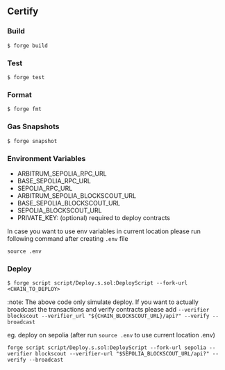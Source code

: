 ## Certify

### Build

```shell
$ forge build
```

### Test

```shell
$ forge test
```

### Format

```shell
$ forge fmt
```

### Gas Snapshots

```shell
$ forge snapshot
```

### Environment Variables
- ARBITRUM_SEPOLIA_RPC_URL
- BASE_SEPOLIA_RPC_URL
- SEPOLIA_RPC_URL
- ARBITRUM_SEPOLIA_BLOCKSCOUT_URL
- BASE_SEPOLIA_BLOCKSCOUT_URL
- SEPOLIA_BLOCKSCOUT_URL
- PRIVATE_KEY: (optional) required to deploy contracts

In case you want to use env variables in current location please run following command after creating `.env` file
```shell
source .env
```

### Deploy

```shell
$ forge script script/Deploy.s.sol:DeployScript --fork-url <CHAIN_TO_DEPLOY> 
```

:note: The above code only simulate deploy. If you want to actually broadcast the transactions and verify contracts please add `--verifier blockscout --verifier_url "${CHAIN_BLOCKSCOUT_URL}/api?" --verify --broadcast`

eg. deploy on sepolia (after run `source .env` to use current location .env)
```shell
forge script script/Deploy.s.sol:DeployScript --fork-url sepolia --verifier blockscout --verifier-url "$SEPOLIA_BLOCKSCOUT_URL/api?" --verify --broadcast
```
